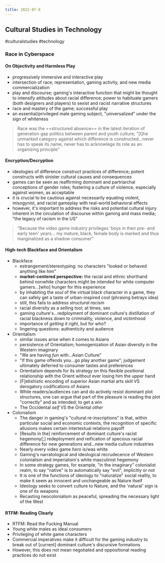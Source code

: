 ```yaml
---
title: 2022-07-8
---
```

## Cultural Studies in Technology
#culturalstudies #technology 
### Race in Cyberspace
#### On Objectivity and Harmless Play
- progressively immersive and interactive play
- intersection of race, representation, gaming activity, and new media commercialization
- play and discourse; gaming's interactive function that might be thought to intensify attitudes about racial difference; power to habituate gamers (both designers and players) to sexist and racist narrative structures
- race and mastery of the game; successful play
- an essential/privileged male gaming subject, "universalized" under the sign of whiteness

> Race was the ==structured absence== in the latest iteration of generation gap politics between parent and youth culture; "[t]he unmarked category against which difference is constructed...never has to speak its name, never has to acknowlege its role as an organizing principle"

#### Encryption/Decryption
- ideologies of difference construct practices of difference; potent constructs with sinister cultural causes and consequences
- games can be seen as reaffirming dominant and partriarchal conceptions of gender roles; fostering a culture of violence, especially against women, as acceptable
- it is crucial to be cautious against necessarily equating violent, misogynist, and racist gameplay with real-world behavioral effects
- however, it's important to address the risks and potential cultural injury inherent in the circulation of discourse within gaming and mass media; "the legacy of racism in the US"

> "Because the video game industry privileges 'boys in their pre- and early teen' years... my mature, black, female body is marked and thus marginalized as a shadow consumer" 

#### High-tech Blackface and Orientalism
- Blackface
	- estrangement/stereotyping: no characters "looked or behaved anything like him"
	- **market-centered perspective:** the racial and ethnic shorthand behind nonwhite characters might be intended for white computer gamers...[who] hunger for this experience
	- by inhabiting the *soul* of the virtual black character in a game, they can safely get a taste of urban-inspired cool (phrasing betrays idea)
	- still, this fails to address *structural racism*
	- racial diversity as a selling tool; at times, sex
	- gaming culture's...redployment of dominant culture's distillation of racial blackness down to criminality, violence, and victimhood
	- importance of *getting it right*, but for who?
	- lingering questions: authenticity and audience
- Orientalism
	- similar issues arise when it comes to Asians
	- persistence of Orientalism; homogenization of Asian diversity in the Western imaginary
	- "We are having *fun* with...Asian Culture"
	- "If this game offends you...go play another game"; judgement ultimately deferred to consumer tastes and preferences
	- Orientalism depends for its strategy on this flexible positional relationship with the Orient without ever losing him the upper hand
	- [F]etishistic encoding of superior Asian martial arts skill VS derogatory codifications of Asians
	- While readers/audiences can and do actively resist dominant plot structures, one can argue that part of the pleasure is reading the plot "correctly" and as intended; to get a win
	- The Occidental *self* VS the Oriental *other*
- Colonialism
	- The danger in gaming's "cultural re-inscriptions" is that, within particular social and economic contexts, the recognition of specific allusions makes certain intertextual relations payoff
	- [Results in the] reinforcement of dominant culture's racist hegemony[;] redeployment and reification of specious racial difference for new generations and...new media culture industries
	- Nearly every video game *hero* is/was white
	- Gaming's narratological and ideological recrudecence of Western colonialism and imperialism's white masculinist hegemony
	- In some strategy games, for example, "in the imaginary" colonialist realm, to say "native" is to automatically say "evil", implicitly or not
	- It is one of the functions of ideology to "naturalize" social reality, to make it seem as innocent and unchangeable as Nature itself
	- Ideology seeks to convert culture to Nature, and the 'natural' sign is one of its weapons
	- Recasting neocolonialism as peaceful, spreading the necessary light of the West

#### RTFM: Reading Clearly
- RTFM: Read the Fucking Manual
- Young white males as ideal consumers
- Privileging of white game characters
- Commercial imperatives make it difficult for the gaming industry to break out of [current] dominant culture's discursive formations
- However, this does not mean negotiated and oppositional reading practices do not exist
